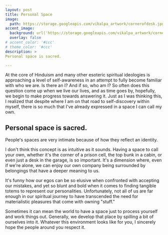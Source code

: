 ```yaml
---
layout: post
title: Personal Space
image: 
  path: https://storage.googleapis.com/vikalpa_artwork/cornerofdesk.jpg  
accent_image: 
  background: url('https://storage.googleapis.com/vikalpa_artwork/cornerofdesk.jpg  ') center/cover
  overlay: false
# accent_color: '#ccc'
# theme_color: '#ccc'
description: >
Personal space is sacred.

---
```


At the core of Hinduism and many other esoteric spiritual ideologies is approaching a level of self-awareness in an attempt to fully become familiar with who we are. Is there an I? And if so, who am I? So often does this question come up when we live our lives, and as time goes by, hopefully, we begin to make progress towards answering it. Just as I was thinking this, I realized that despite where I am on that road to self-discovery within myself, there is so much that I've already expressed in a space I can call my own. 

## Personal space is sacred.  

People's spaces are very intimate because of how they reflect an identity.

I don't think this concept is as intuitive as it sounds. Having a space to call your own, whether it's the corner of a prison cell, the top bunk in a cabin, or even just a desk in the garage, is so important. It's a dimension where, even if we're alone, we can enjoy our own company being surrounded by belongings that have a deeper meaning to us.

It's funny how our egos can be so elusive when confronted with accepting our mistakes, and yet so blunt and bold when it comes to finding tangible totems to represent our personalities. Unfortunately, not all of us are far enough in our spiritual journey to have transcended the need for materialistic pleasures that come with owning "stuff."

Sometimes it can mean the world to have a space just to process yourself and work things out. Generally, we develop that place by spilling a bit of ourselves into it. Whatever this environment looks like for you, I sincerely hope the people around you respect it.